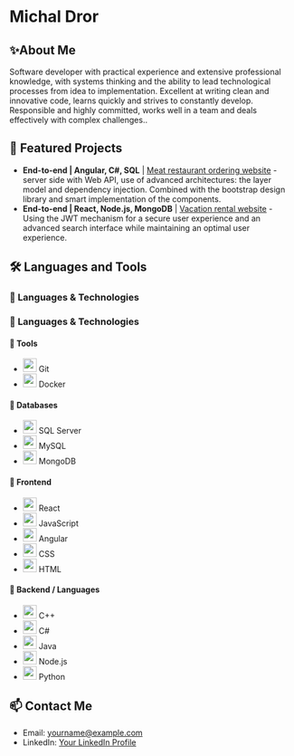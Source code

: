 # Michal Dror
## ✨About Me

Software developer with practical experience and extensive professional knowledge, with systems thinking and the ability to lead technological processes from idea to implementation. Excellent at writing clean and innovative code, learns quickly and strives to constantly develop. Responsible and highly committed, works well in a team and deals effectively with complex challenges..

 ## 📁 Featured Projects

- **End-to-end | Angular, C#, SQL** | [Meat restaurant ordering website](https://github.com/YourUsername/YourRepository) - server side with Web API, use of advanced architectures: the layer model and dependency injection. Combined with the bootstrap design library and smart implementation of the components.
- **End-to-end | React, Node.js, MongoDB** | [Vacation rental website](https://github.com/YourUsername/YourRepository) - Using the JWT mechanism for a secure user experience and an advanced search interface while maintaining an optimal user experience.

 ## 🛠️ Languages and Tools

### 🧠 Languages & Technologies
### 🧠 Languages & Technologies

#### 🧩 Tools
- <img src="https://cdn.jsdelivr.net/gh/devicons/devicon/icons/git/git-original.svg" width="24"/> Git  
- <img src="https://cdn.jsdelivr.net/gh/devicons/devicon/icons/docker/docker-original.svg" width="24"/> Docker

#### 💾 Databases
- <img src="https://cdn.jsdelivr.net/gh/devicons/devicon/icons/microsoftsqlserver/microsoftsqlserver-plain.svg" width="24"/> SQL Server  
- <img src="https://cdn.jsdelivr.net/gh/devicons/devicon/icons/mysql/mysql-original.svg" width="24"/> MySQL  
- <img src="https://cdn.jsdelivr.net/gh/devicons/devicon/icons/mongodb/mongodb-original.svg" width="24"/> MongoDB

#### 🎨 Frontend
- <img src="https://cdn.jsdelivr.net/gh/devicons/devicon/icons/react/react-original.svg" width="24"/> React  
- <img src="https://cdn.jsdelivr.net/gh/devicons/devicon/icons/javascript/javascript-original.svg" width="24"/> JavaScript  
- <img src="https://cdn.jsdelivr.net/gh/devicons/devicon/icons/angularjs/angularjs-original.svg" width="24"/> Angular  
- <img src="https://cdn.jsdelivr.net/gh/devicons/devicon/icons/css3/css3-original.svg" width="24"/> CSS  
- <img src="https://cdn.jsdelivr.net/gh/devicons/devicon/icons/html5/html5-original.svg" width="24"/> HTML

#### 🔧 Backend / Languages
- <img src="https://cdn.jsdelivr.net/gh/devicons/devicon/icons/cplusplus/cplusplus-original.svg" width="24"/> C++  
- <img src="https://cdn.jsdelivr.net/gh/devicons/devicon/icons/csharp/csharp-original.svg" width="24"/> C#  
- <img src="https://cdn.jsdelivr.net/gh/devicons/devicon/icons/java/java-original.svg" width="24"/> Java  
- <img src="https://cdn.jsdelivr.net/gh/devicons/devicon/icons/nodejs/nodejs-original.svg" width="24"/> Node.js  
- <img src="https://cdn.jsdelivr.net/gh/devicons/devicon/icons/python/python-original.svg" width="24"/> Python


## 📫 Contact Me

- Email: yourname@example.com
- LinkedIn: [Your LinkedIn Profile](https://www.linkedin.com)
